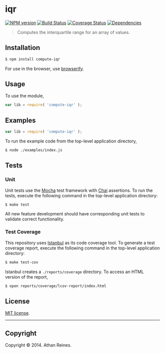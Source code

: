 iqr
===
[![NPM version][npm-image]][npm-url] [![Build Status][travis-image]][travis-url] [![Coverage Status][coveralls-image]][coveralls-url] [![Dependencies][dependencies-image]][dependencies-url]

> Computes the interquartile range for an array of values.


## Installation

``` bash
$ npm install compute-iqr
```

For use in the browser, use [browserify](https://github.com/substack/node-browserify).


## Usage

To use the module,

``` javascript
var lib = require( 'compute-iqr' );
```


## Examples

``` javascript
var lib = require( 'compute-iqr' );
```

To run the example code from the top-level application directory,

``` bash
$ node ./examples/index.js
```


## Tests

### Unit

Unit tests use the [Mocha](http://visionmedia.github.io/mocha) test framework with [Chai](http://chaijs.com) assertions. To run the tests, execute the following command in the top-level application directory:

``` bash
$ make test
```

All new feature development should have corresponding unit tests to validate correct functionality.


### Test Coverage

This repository uses [Istanbul](https://github.com/gotwarlost/istanbul) as its code coverage tool. To generate a test coverage report, execute the following command in the top-level application directory:

``` bash
$ make test-cov
```

Istanbul creates a `./reports/coverage` directory. To access an HTML version of the report,

``` bash
$ open reports/coverage/lcov-report/index.html
```


## License

[MIT license](http://opensource.org/licenses/MIT). 


---
## Copyright

Copyright &copy; 2014. Athan Reines.


[npm-image]: http://img.shields.io/npm/v/compute-iqr.svg
[npm-url]: https://npmjs.org/package/compute-iqr

[travis-image]: http://img.shields.io/travis/compute-io/iqr/master.svg
[travis-url]: https://travis-ci.org/compute-io/iqr

[coveralls-image]: https://img.shields.io/coveralls/compute-io/iqr/master.svg
[coveralls-url]: https://coveralls.io/r/compute-io/iqr?branch=master

[dependencies-image]: http://img.shields.io/david/compute-io/iqr.svg
[dependencies-url]: https://david-dm.org/compute-io/iqr

[dev-dependencies-image]: http://img.shields.io/david/dev/compute-io/iqr.svg
[dev-dependencies-url]: https://david-dm.org/dev/compute-io/iqr

[github-issues-image]: http://img.shields.io/github/issues/compute-io/iqr.svg
[github-issues-url]: https://github.com/compute-io/iqr/issues